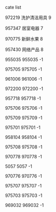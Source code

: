 cate list

972219 洗护清洁用具 9

957347 居室电器 7

970775 新鲜水果 8

957430 网络产品 8

955035 955035 -1

975705 975705 -1

961006 961006 -1

972200 972200 -1

957718 957718 -1

975706 975706 -1

975709 975709 -1

975701 975701 -1

958104 958104 -1

975708 975708 -1

970778 970778 -1

5057 5057 -1

970776 970776 -1

975707 975707 -1

975703 975703 -1

969032 969032 -1

